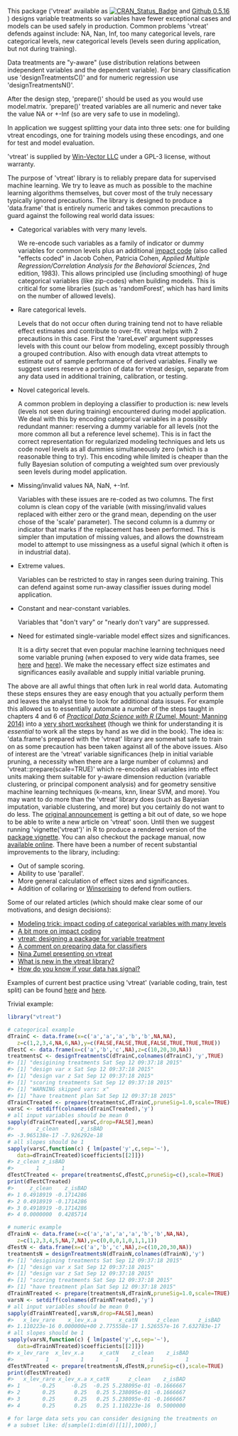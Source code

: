 <!-- README.md is generated from README.Rmd. Please edit that file -->
This package ('vtreat' available as [![CRAN\_Status\_Badge](http://www.r-pkg.org/badges/version/vtreat)](https://cran.r-project.org/package=vtreat) and [Github 0.5.16](https://github.com/WinVector/vtreat) ) designs variable treatments so variables have fewer exceptional cases and models can be used safely in production. Common problems 'vtreat' defends against include: NA, Nan, Inf, too many categorical levels, rare categorical levels, new categorical levels (levels seen during application, but not during training).

Data treatments are "y-aware" (use distribution relations between independent variables and the dependent variable). For binary classification use 'designTreatmentsC()' and for numeric regression use 'designTreatmentsN()'.

After the design step, 'prepare()' should be used as you would use model.matrix. 'prepare()' treated variables are all numeric and never take the value NA or +-Inf (so are very safe to use in modeling).

In application we suggest splitting your data into three sets: one for building vtreat encodings, one for training models using these encodings, and one for test and model evaluation.

'vtreat' is supplied by [Win-Vector LLC](http://www.win-vector.com) under a GPL-3 license, without warranty.

The purpose of 'vtreat' library is to reliably prepare data for supervised machine learning. We try to leave as much as possible to the machine learning algorithms themselves, but cover most of the truly necessary typically ignored precautions. The library is designed to produce a 'data.frame' that is entirely numeric and takes common precautions to guard against the following real world data issues:

-   Categorical variables with very many levels.

    We re-encode such variables as a family of indicator or dummy variables for common levels plus an additional [impact code](http://www.win-vector.com/blog/2012/07/modeling-trick-impact-coding-of-categorical-variables-with-many-levels/) (also called "effects coded" in Jacob Cohen, Patricia Cohen, *Applied Multiple Regression/Correlation Analysis for the Behavioral Sciences*, 2nd edition, 1983). This allows principled use (including smoothing) of huge categorical variables (like zip-codes) when building models. This is critical for some libraries (such as 'randomForest', which has hard limits on the number of allowed levels).

-   Rare categorical levels.

    Levels that do not occur often during training tend not to have reliable effect estimates and contribute to over-fit. vtreat helps with 2 precautions in this case. First the 'rareLevel' argument suppresses levels with this count our below from modeling, except possibly through a grouped contribution. Also with enough data vtreat attempts to estimate out of sample performance of derived variables. Finally we suggest users reserve a portion of data for vtreat design, separate from any data used in additional training, calibration, or testing.

-   Novel categorical levels.

    A common problem in deploying a classifier to production is: new levels (levels not seen during training) encountered during model application. We deal with this by encoding categorical variables in a possibly redundant manner: reserving a dummy variable for all levels (not the more common all but a reference level scheme). This is in fact the correct representation for regularized modeling techniques and lets us code novel levels as all dummies simultaneously zero (which is a reasonable thing to try). This encoding while limited is cheaper than the fully Bayesian solution of computing a weighted sum over previously seen levels during model application.

-   Missing/invalid values NA, NaN, +-Inf.

    Variables with these issues are re-coded as two columns. The first column is clean copy of the variable (with missing/invalid values replaced with either zero or the grand mean, depending on the user chose of the 'scale' parameter). The second column is a dummy or indicator that marks if the replacement has been performed. This is simpler than imputation of missing values, and allows the downstream model to attempt to use missingness as a useful signal (which it often is in industrial data).

-   Extreme values.

    Variables can be restricted to stay in ranges seen during training. This can defend against some run-away classifier issues during model application.

-   Constant and near-constant variables.

    Variables that "don't vary" or "nearly don't vary" are suppressed.

-   Need for estimated single-variable model effect sizes and significances.

    It is a dirty secret that even popular machine learning techniques need some variable pruning (when exposed to very wide data frames, see [here](http://www.win-vector.com/blog/2014/02/bad-bayes-an-example-of-why-you-need-hold-out-testing/) and [here](https://www.youtube.com/watch?v=X_Rn3EOEjGE)). We make the necessary effect size estimates and significances easily available and supply initial variable pruning.

The above are all awful things that often lurk in real world data. Automating these steps ensures they are easy enough that you actually perform them and leaves the analyst time to look for additional data issues. For example this allowed us to essentially automate a number of the steps taught in chapters 4 and 6 of [*Practical Data Science with R* (Zumel, Mount; Manning 2014)](http://practicaldatascience.com/) into a [very short worksheet](http://winvector.github.io/KDD2009/KDD2009RF.html) (though we think for understanding it is *essential* to work all the steps by hand as we did in the book). The idea is: 'data.frame's prepared with the 'vtreat' library are somewhat safe to train on as some precaution has been taken against all of the above issues. Also of interest are the 'vtreat' variable significances (help in initial variable pruning, a necessity when there are a large number of columns) and 'vtreat::prepare(scale=TRUE)' which re-encodes all variables into effect units making them suitable for y-aware dimension reduction (variable clustering, or principal component analysis) and for geometry sensitive machine learning techniques (k-means, knn, linear SVM, and more). You may want to do more than the 'vtreat' library does (such as Bayesian imputation, variable clustering, and more) but you certainly do not want to do less. The [original announcement](http://www.win-vector.com/blog/2014/08/vtreat-designing-a-package-for-variable-treatment/) is getting a bit out of date, so we hope to be able to write a new article on 'vtreat' soon. Until then we suggest running 'vignette('vtreat')' in R to produce a rendered version of the [package vignette](https://cran.r-project.org/web/packages/vtreat/vignettes/vtreat.html). You can also checkout the package manual, now [available online](https://cran.r-project.org/web/packages/vtreat/vtreat.pdf). There have been a number of recent substantial improvements to the library, including:

-   Out of sample scoring.
-   Ability to use 'parallel'.
-   More general calculation of effect sizes and significances.
-   Addition of collaring or [Winsorising](https://en.wikipedia.org/wiki/Winsorising) to defend from outliers.

Some of our related articles (which should make clear some of our motivations, and design decisions):

-   [Modeling trick: impact coding of categorical variables with many levels](http://www.win-vector.com/blog/2012/07/modeling-trick-impact-coding-of-categorical-variables-with-many-levels/)
-   [A bit more on impact coding](http://www.win-vector.com/blog/2012/08/a-bit-more-on-impact-coding/)
-   [vtreat: designing a package for variable treatment](http://www.win-vector.com/blog/2014/08/vtreat-designing-a-package-for-variable-treatment/)
-   [A comment on preparing data for classifiers](http://www.win-vector.com/blog/2014/12/a-comment-on-preparing-data-for-classifiers/)
-   [Nina Zumel presenting on vtreat](http://www.slideshare.net/ChesterChen/vtreat)
-   [What is new in the vtreat library?](http://www.win-vector.com/blog/2015/05/what-is-new-in-the-vtreat-library/)
-   [How do you know if your data has signal?](http://www.win-vector.com/blog/2015/08/how-do-you-know-if-your-data-has-signal/)

Examples of current best practice using 'vtreat' (variable coding, train, test split) can be found [here](http://winvector.github.io/vtreat/Overfit.html) and [here](http://winvector.github.io/KDD2009/KDD2009RF.html).

Trivial example:

``` r
library("vtreat")

# categorical example
dTrainC <- data.frame(x=c('a','a','a','b','b',NA,NA),
   z=c(1,2,3,4,NA,6,NA),y=c(FALSE,FALSE,TRUE,FALSE,TRUE,TRUE,TRUE))
dTestC <- data.frame(x=c('a','b','c',NA),z=c(10,20,30,NA))
treatmentsC <- designTreatmentsC(dTrainC,colnames(dTrainC),'y',TRUE)
#> [1] "desigining treatments Sat Sep 12 09:37:18 2015"
#> [1] "design var x Sat Sep 12 09:37:18 2015"
#> [1] "design var z Sat Sep 12 09:37:18 2015"
#> [1] "scoring treatments Sat Sep 12 09:37:18 2015"
#> [1] "WARNING skipped vars: x"
#> [1] "have treatment plan Sat Sep 12 09:37:18 2015"
dTrainCTreated <- prepare(treatmentsC,dTrainC,pruneSig=1.0,scale=TRUE)
varsC <- setdiff(colnames(dTrainCTreated),'y')
# all input variables should be mean 0
sapply(dTrainCTreated[,varsC,drop=FALSE],mean)
#>       z_clean       z_isBAD 
#> -3.965138e-17 -7.926292e-18
# all slopes should be 1
sapply(varsC,function(c) { lm(paste('y',c,sep='~'),
   data=dTrainCTreated)$coefficients[[2]]})
#> z_clean z_isBAD 
#>       1       1
dTestCTreated <- prepare(treatmentsC,dTestC,pruneSig=c(),scale=TRUE)
print(dTestCTreated)
#>     z_clean    z_isBAD
#> 1 0.4918919 -0.1714286
#> 2 0.4918919 -0.1714286
#> 3 0.4918919 -0.1714286
#> 4 0.0000000  0.4285714

# numeric example
dTrainN <- data.frame(x=c('a','a','a','a','b','b',NA,NA),
   z=c(1,2,3,4,5,NA,7,NA),y=c(0,0,0,1,0,1,1,1))
dTestN <- data.frame(x=c('a','b','c',NA),z=c(10,20,30,NA))
treatmentsN = designTreatmentsN(dTrainN,colnames(dTrainN),'y')
#> [1] "desigining treatments Sat Sep 12 09:37:18 2015"
#> [1] "design var x Sat Sep 12 09:37:18 2015"
#> [1] "design var z Sat Sep 12 09:37:18 2015"
#> [1] "scoring treatments Sat Sep 12 09:37:18 2015"
#> [1] "have treatment plan Sat Sep 12 09:37:18 2015"
dTrainNTreated <- prepare(treatmentsN,dTrainN,pruneSig=1.0,scale=TRUE)
varsN <- setdiff(colnames(dTrainNTreated),'y')
# all input variables should be mean 0
sapply(dTrainNTreated[,varsN,drop=FALSE],mean) 
#>   x_lev_rare    x_lev_x.a       x_catN      z_clean      z_isBAD 
#> 1.110223e-16 0.000000e+00 2.775558e-17 1.526557e-16 7.632783e-17
# all slopes should be 1
sapply(varsN,function(c) { lm(paste('y',c,sep='~'),
   data=dTrainNTreated)$coefficients[[2]]}) 
#> x_lev_rare  x_lev_x.a     x_catN    z_clean    z_isBAD 
#>          1          1          1          1          1
dTestNTreated <- prepare(treatmentsN,dTestN,pruneSig=c(),scale=TRUE)
print(dTestNTreated)
#>   x_lev_rare x_lev_x.a x_catN      z_clean    z_isBAD
#> 1      -0.25     -0.25  -0.25 5.238095e-01 -0.1666667
#> 2       0.25      0.25   0.25 5.238095e-01 -0.1666667
#> 3       0.25      0.25   0.25 5.238095e-01 -0.1666667
#> 4       0.25      0.25   0.25 1.110223e-16  0.5000000

# for large data sets you can consider designing the treatments on 
# a subset like: d[sample(1:dim(d)[[1]],1000),]
```
